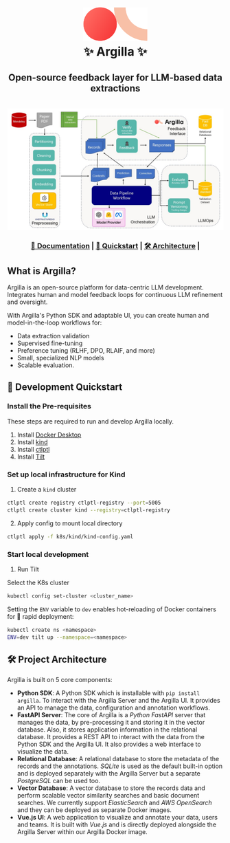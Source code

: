 
<h1 align="center">
  <a href=""><img src="https://github.com/dvsrepo/imgs/raw/main/rg.svg" alt="Argilla" width="150"></a>
  <br>
  ✨ Argilla ✨
  <br>
</h1>


<h2 align="center">Open-source feedback layer for LLM-based data extractions</h2>
<br>

<img src="docs/_source/_static/images/main/data-extraction-pipeline.jpg" alt="pipeline">


<br>

<h3>
<p align="center">
<a href="https://docs.argilla.io">📄 Documentation</a> | </span>
<a href="#-quickstart">🚀 Quickstart</a> <span> | </span>
<a href="#-project-architecture">🛠️ Architecture</a> <span> | </span>
</p>
</h3>

## What is Argilla?

Argilla is an open-source platform for data-centric LLM development. Integrates human and model feedback loops for continuous LLM refinement and oversight.

With Argilla's Python SDK and adaptable UI, you can create human and model-in-the-loop workflows for:

* Data extraction validation
* Supervised fine-tuning
* Preference tuning (RLHF, DPO, RLAIF, and more)
* Small, specialized NLP models
* Scalable evaluation.

## 🚀 Development Quickstart

### Install the Pre-requisites
These steps are required to run and develop Argilla locally.

1. Install [Docker Desktop](https://docs.docker.com/get-docker/)
2. Install [kind](https://kind.sigs.k8s.io/docs/user/quick-start/#installation)
2. Install [ctlptl](https://github.com/tilt-dev/ctlptl/tree/main#how-do-i-install-it)
3. Install [Tilt](https://docs.tilt.dev/)

### Set up local infrastructure for Kind

1. Create a `kind` cluster

```bash
ctlptl create registry ctlptl-registry --port=5005
ctlptl create cluster kind --registry=ctlptl-registry
```


2. Apply config to mount local directory

```bash
ctlptl apply -f k8s/kind/kind-config.yaml
```

### Start local development

1. Run Tilt 

Select the K8s cluster
```bash
kubectl config set-cluster <cluster_name>
```

Setting the `ENV` variable to `dev` enables hot-reloading of Docker containers for 🚀 rapid deployment:
```bash
kubectl create ns <namespace>
ENV=dev tilt up --namespace=<namespace>
```

## 🛠️ Project Architecture

Argilla is built on 5 core components:

- **Python SDK**: A Python SDK which is installable with `pip install argilla`. To interact with the Argilla Server and the Argilla UI. It provides an API to manage the data, configuration and annotation workflows.
- **FastAPI Server**: The core of Argilla is a *Python FastAPI* server that manages the data, by pre-processing it and storing it in the vector database. Also, it stores application information in the relational database. It provides a REST API to interact with the data from the Python SDK and the Argilla UI. It also provides a web interface to visualize the data.
- **Relational Database**: A relational database to store the metadata of the records and the annotations. *SQLite* is used as the default built-in option and is deployed separately with the Argilla Server but a separate *PostgreSQL* can be used too.
- **Vector Database**: A vector database to store the records data and perform scalable vector similarity searches and basic document searches. We currently support *ElasticSearch* and *AWS OpenSearch* and they can be deployed as separate Docker images.
- **Vue.js UI**: A web application to visualize and annotate your data, users and teams. It is built with *Vue.js* and is directly deployed alongside the Argilla Server within our Argilla Docker image.

